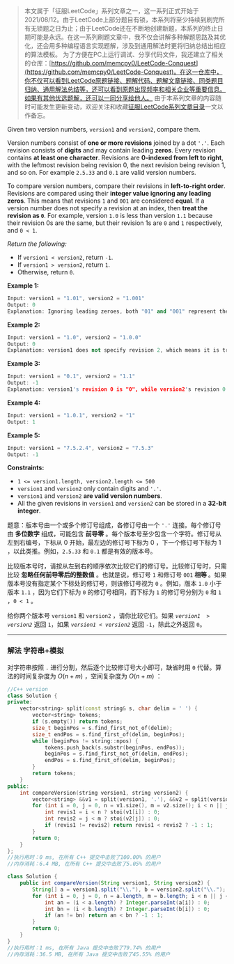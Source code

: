 > 本文属于「征服LeetCode」系列文章之一，这一系列正式开始于2021/08/12。由于LeetCode上部分题目有锁，本系列将至少持续到刷完所有无锁题之日为止；由于LeetCode还在不断地创建新题，本系列的终止日期可能是永远。在这一系列刷题文章中，我不仅会讲解多种解题思路及其优化，还会用多种编程语言实现题解，涉及到通用解法时更将归纳总结出相应的算法模板。
> <b></b>
> 为了方便在PC上运行调试、分享代码文件，我还建立了相关的仓库：[https://github.com/memcpy0/LeetCode-Conquest](https://github.com/memcpy0/LeetCode-Conquest)。在这一仓库中，你不仅可以看到LeetCode原题链接、题解代码、题解文章链接、同类题目归纳、通用解法总结等，还可以看到原题出现频率和相关企业等重要信息。如果有其他优选题解，还可以一同分享给他人。
> <b></b>
> 由于本系列文章的内容随时可能发生更新变动，欢迎关注和收藏[征服LeetCode系列文章目录](https://memcpy0.blog.csdn.net/article/details/119656559)一文以作备忘。


<p>Given two version numbers,&nbsp;<code>version1</code> and <code>version2</code>, compare them.</p>
 
<p>Version numbers consist of <strong>one or more revisions</strong> joined by a dot&nbsp;<code>'.'</code>. Each revision&nbsp;consists of <strong>digits</strong>&nbsp;and may contain leading <strong>zeros</strong>. Every revision contains <strong>at least one character</strong>. Revisions are <strong>0-indexed from left to right</strong>, with the leftmost revision being revision 0, the next revision being revision 1, and so on. For example&nbsp;<code>2.5.33</code>&nbsp;and&nbsp;<code>0.1</code>&nbsp;are valid version numbers.</p>

<p>To compare version numbers, compare their revisions in <strong>left-to-right order</strong>. Revisions are compared using their&nbsp;<strong>integer value ignoring any leading zeros</strong>. This means that revisions&nbsp;<code>1</code>&nbsp;and&nbsp;<code>001</code>&nbsp;are considered&nbsp;<strong>equal</strong>. If a version number does not specify a revision at an index, then&nbsp;<strong>treat the revision as&nbsp;<code>0</code></strong>. For example, version&nbsp;<code>1.0</code> is less than version&nbsp;<code>1.1</code>&nbsp;because their revision 0s are the same, but their revision 1s are&nbsp;<code>0</code>&nbsp;and&nbsp;<code>1</code>&nbsp;respectively, and&nbsp;<code>0 &lt; 1</code>.</p>

<p><em>Return the following:</em></p>

<ul>
	<li>If <code>version1 &lt; version2</code>, return <code>-1</code>.</li>
	<li>If <code>version1 &gt; version2</code>, return <code>1</code>.</li>
	<li>Otherwise, return <code>0</code>.</li>
</ul>
 
<p><strong>Example 1:</strong></p>

```cpp
Input: version1 = "1.01", version2 = "1.001"
Output: 0
Explanation: Ignoring leading zeroes, both "01" and "001" represent the same integer "1".
```
 
<p><strong>Example 2:</strong></p>

```cpp
Input: version1 = "1.0", version2 = "1.0.0"
Output: 0
Explanation: version1 does not specify revision 2, which means it is treated as "0".
```
<p><strong>Example 3:</strong></p>

```cpp
Input: version1 = "0.1", version2 = "1.1"
Output: -1
Explanation: version1's revision 0 is "0", while version2's revision 0 is "1". 0 < 1, so version1 < version2. 
```
<p><strong>Example 4:</strong></p>

```cpp
Input: version1 = "1.0.1", version2 = "1"
Output: 1
```

<p><strong>Example 5:</strong></p>

```cpp
Input: version1 = "7.5.2.4", version2 = "7.5.3"
Output: -1
```

 
<p><strong>Constraints:</strong></p>

<ul>
	<li><code>1 &lt;= version1.length, version2.length &lt;= 500</code></li>
	<li><code>version1</code> and <code>version2</code>&nbsp;only contain digits and <code>'.'</code>.</li>
	<li><code>version1</code> and <code>version2</code>&nbsp;<strong>are valid version numbers</strong>.</li>
	<li>All the given revisions in&nbsp;<code>version1</code> and <code>version2</code>&nbsp;can be stored in&nbsp;a&nbsp;<strong>32-bit integer</strong>.</li>
</ul>


题意：版本号由一个或多个修订号组成，各修订号由一个 <code>'.'</code> 连接。每个修订号由 <strong>多位数字</strong> 组成，可能包含 <strong>前导零</strong> 。每个版本号至少包含一个字符。修订号从左到右编号，下标从 0 开始，最左边的修订号下标为 0 ，下一个修订号下标为 1 ，以此类推。例如，<code>2.5.33</code> 和 <code>0.1</code> 都是有效的版本号。</p>

<p>比较版本号时，请按从左到右的顺序依次比较它们的修订号。比较修订号时，只需比较 <strong>忽略任何前导零后的整数值</strong> 。也就是说，修订号 <code>1</code> 和修订号 <code>001</code> <strong>相等 </strong>。如果版本号没有指定某个下标处的修订号，则该修订号视为 <code>0</code> 。例如，版本 <code>1.0</code> 小于版本 <code>1.1</code> ，因为它们下标为 <code>0</code> 的修订号相同，而下标为 <code>1</code> 的修订号分别为 <code>0</code> 和 <code>1</code> ，<code>0 &lt; 1</code> 。</p>

<p>给你两个版本号 <code>version1</code> 和 <code>version2</code> ，请你比较它们。如果 <code><em>version1 </em> > <em>version2</em></code> 返回 <code>1</code>，如果 <code><em>version1 </em>< <em>version2</em></code> 返回 <code>-1</code>，除此之外返回 <code>0</code>。
 

---
### 解法 字符串+模拟
对字符串按照 `.` 进行分割，然后逐个比较修订号大小即可，缺省时用 `0` 代替。算法的时间复杂度为 $O(n + m)$ ，空间复杂度为 $O(n + m)$ ： 
```cpp
//C++ version
class Solution {
private:
    vector<string> split(const string& s, char delim = ' ') {
        vector<string> tokens;
        if (s.empty()) return tokens;
        size_t beginPos = s.find_first_not_of(delim);
        size_t endPos = s.find_first_of(delim, beginPos);
        while (beginPos != string::npos) {
            tokens.push_back(s.substr(beginPos, endPos));
            beginPos = s.find_first_not_of(delim, endPos);
            endPos = s.find_first_of(delim, beginPos);
        }
        return tokens;
    }
public:
    int compareVersion(string version1, string version2) {
        vector<string> &&v1 = split(version1, '.'), &&v2 = split(version2, '.');
        for (int i = 0, j = 0, n = v1.size(), m = v2.size(); i < n || j < m; ++i, ++j) {
            int revis1 = i < n ? stoi(v1[i]) : 0;
            int revis2 = j < m ? stoi(v2[j]) : 0;
            if (revis1 != revis2) return revis1 < revis2 ? -1 : 1;
        }
        return 0;
    }
};
//执行用时：0 ms, 在所有 C++ 提交中击败了100.00% 的用户
//内存消耗：6.4 MB, 在所有 C++ 提交中击败了5.05% 的用户
```
```java
class Solution {
    public int compareVersion(String version1, String version2) {
        String[] a = version1.split("\\."), b = version2.split("\\.");
        for (int i = 0, j = 0, n = a.length, m = b.length; i < n || j < m; ++i, ++j) {
            int an = (i < a.length) ? Integer.parseInt(a[i]) : 0;
            int bn = (i < b.length) ? Integer.parseInt(b[i]) : 0;
            if (an != bn) return an < bn ? -1 : 1;
        }
        return 0;  
    }
}
//执行用时：1 ms, 在所有 Java 提交中击败了79.74% 的用户
//内存消耗：36.5 MB, 在所有 Java 提交中击败了45.55% 的用户
```
